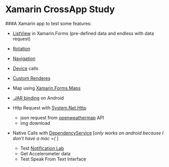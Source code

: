 # Xamarin CrossApp Study

###A Xamarin app to test some features:

- [ListView](https://developer.xamarin.com/guides/xamarin-forms/user-interface/listview/) in Xamarin.Forms (pre-defined data and endless with data request)
- [Rotation](https://developer.xamarin.com/recipes/cross-platform/xamarin-forms/controls/rotation/)
- [Navigation](https://developer.xamarin.com/guides/xamarin-forms/user-interface/navigation/)
- [Device](https://developer.xamarin.com/guides/xamarin-forms/platform-features/device/) calls
- [Custom Renderes](https://developer.xamarin.com/guides/xamarin-forms/custom-renderer/)
- Map using [Xamarin.Forms.Maps](https://developer.xamarin.com/guides/xamarin-forms/user-interface/map/)
- [.JAR binding](https://developer.xamarin.com/guides/android/advanced_topics/binding-a-java-library/) on Android
- Http Request with [System.Net.Http](https://www.nuget.org/packages/System.Net.Http)
  - json request from [openweathermap](https://openweathermap.org/) API
  - img download

- Native Calls with [DependencyService](https://developer.xamarin.com/guides/xamarin-forms/dependency-service/) [*only works on android because I don't have a mac =(* ]
  - Test [Notification Lab](https://developer.xamarin.com/samples/monodroid/android5.0/NotificationsLab/)
  - Get Accelerometer data
  - Test Speak From Text Interface
